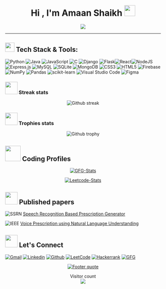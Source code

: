 <!-- Intro -->
<h1 align="center">Hi , I'm Amaan Shaikh <img src="https://media.giphy.com/media/hvRJCLFzcasrR4ia7z/giphy.gif" width="35"></h1>
<p align="center">
  <a href="https://github.com/DenverCoder1/readme-typing-svg"><img src="https://readme-typing-svg.herokuapp.com?lines=Computer+Engineering+Student;Aspiring+Full+Stack+Developer;Always%20learning%20new%20things&center=true&width=500&height=50"></a>
</p>
<hr/>

<!-- Tech Stack -->
## <img src="https://emojis.slackmojis.com/emojis/images/1531849430/4246/blob-sunglasses.gif?1531849430" width="30"/> Tech Stack & Tools:
![Python](https://img.shields.io/badge/python-3670A0?style=for-the-badge&logo=python&logoColor=ffdd54)
![Java](https://img.shields.io/badge/java-%23ED8B00.svg?style=for-the-badge&logo=java&logoColor=white) ![JavaScript](https://img.shields.io/badge/javascript-%23323330.svg?style=for-the-badge&logo=javascript&logoColor=%23F7DF1E) ![C](https://img.shields.io/badge/c-%2300599C.svg?style=for-the-badge&logo=c&logoColor=white) ![Django](https://img.shields.io/badge/django-%23092E20.svg?style=for-the-badge&logo=django&logoColor=white) ![Flask](https://img.shields.io/badge/flask-%23000.svg?style=for-the-badge&logo=flask&logoColor=white)![React](https://img.shields.io/badge/react-%2320232a.svg?style=for-the-badge&logo=react&logoColor=%2361DAFB)![NodeJS](https://img.shields.io/badge/node.js-6DA55F?style=for-the-badge&logo=node.js&logoColor=white) ![Express.js](https://img.shields.io/badge/express.js-%23404d59.svg?style=for-the-badge&logo=express&logoColor=%2361DAFB) ![MySQL](https://img.shields.io/badge/mysql-%2300f.svg?style=for-the-badge&logo=mysql&logoColor=white) ![SQLite](https://img.shields.io/badge/sqlite-%2307405e.svg?style=for-the-badge&logo=sqlite&logoColor=white) ![MongoDB](https://img.shields.io/badge/MongoDB-%234ea94b.svg?style=for-the-badge&logo=mongodb&logoColor=white) ![CSS3](https://img.shields.io/badge/css3-%231572B6.svg?style=for-the-badge&logo=css3&logoColor=white) ![HTML5](https://img.shields.io/badge/html5-%23E34F26.svg?style=for-the-badge&logo=html5&logoColor=white)
![Firebase](https://img.shields.io/badge/firebase-%23039BE5.svg?style=for-the-badge&logo=firebase) ![NumPy](https://img.shields.io/badge/numpy-%23013243.svg?style=for-the-badge&logo=numpy&logoColor=white) ![Pandas](https://img.shields.io/badge/pandas-%23150458.svg?style=for-the-badge&logo=pandas&logoColor=white) ![scikit-learn](https://img.shields.io/badge/scikit--learn-%23F7931E.svg?style=for-the-badge&logo=scikit-learn&logoColor=white) ![Visual Studio Code](https://img.shields.io/badge/Visual%20Studio%20Code-0078d7.svg?style=for-the-badge&logo=visual-studio-code&logoColor=white) ![Figma](https://img.shields.io/badge/figma-%23F24E1E.svg?style=for-the-badge&logo=figma&logoColor=white)  

<!-- Streak -->
### <img src="https://media4.giphy.com/media/QM3HY1v4Eym58qiY1i/giphy.gif?cid=790b7611e82baed6147e3d312c0cc603a3b114d27fae9bc0&rid=giphy.gif&ct=s" width="40"> Streak stats
<div align="center">

  <a>![Github streak][github-streak]</a>

</div>

<!-- Trophy -->
### <img src="https://media2.giphy.com/media/CCXzSZGI8TsIvYZjWo/200w.webp" width="40"> Trophies stats
<div align="center">

  <a>![Github trophy][github-trophy]</a>

</div>

<!-- Coding Stats -->
## <img src="https://github.com/TheDudeThatCode/TheDudeThatCode/blob/master/Assets/Developer.gif" width="50" />  Coding Profiles  
<div align="center">
    
  <a href="">[![GFG-Stats][gfg-stats-url]][gfg-url]</a>
  
  <a href="">[![Leetcode-Stats][leetcode-stats-url]][leetcode-url]</a>

</div>

<!-- Publications -->
## <img src="https://media.giphy.com/media/bNDhSAxHH9CEEapceZ/giphy.gif" width="40"> Published papers
![SSRN][ssrn-shield] [Speech Recognition Based Prescription Generator][ssrn-paper-url]  

![IEEE][ieee-shield] [Voice Prescription using Natural Language Understanding][ieee-paper-url]

<!-- Socials -->
## <img src="https://media.giphy.com/media/LnQjpWaON8nhr21vNW/giphy.gif" width="40"> Let's Connect
[![Gmail][gmail-shield]][gmail-url]
[![Linkedin][linkedin-shield]][linkedin-url]
[![Github][github-shield]][github-url]
[![LeetCode][leetcode-shield]][leetcode-url]
[![Hackerrank][hackerrank-shield]][hackerrank-url]
[![GFG][gfg-shield]][gfg-url]
<br>

<!-- Quote -->
<div align="center">

  <a href="https://github.com/Amaan6674">![Footer quote][quote-url]</a>

</div>

<!-- Visitor Count -->
<p align="center"> 
  Visitor count<br>
  <img src="https://profile-counter.glitch.me/amaan6674/count.svg" />
</p>



<!-- MARKDOWN LINKS & IMAGES -->
[github-streak]: https://streak-stats.demolab.com?user=Amaan6674&theme=algolia
[github-trophy]: https://github-profile-trophy.vercel.app/?username=Amaan6674&theme=algolia
[github-stats]: https://github-readme-stats.vercel.app/api?username=Amaan6674&theme=algolia&show_icons=true&include_all_commits=false&count_private=true&cache_seconds=7200
[leetcode-stats-url]: https://leetcard.jacoblin.cool/Amaan330?theme=dark&font=Roboto&ext=heatmap
[gfg-stats-url]: https://geeks-for-geeks-stats-api-napiyo.vercel.app/?userName=amaanshaf0ev
[leetcode-url]: https://leetcode.com/Amaan330
[gfg-url]: https://auth.geeksforgeeks.org/user/amaanshaf0ev
[hackerrank-shield]: https://img.shields.io/static/v1?style=for-the-badge&message=Amaan%20Shaikh&color=222222&logo=HackerRank&logoColor=00EA64&label=
[hackerrank-url]: https://www.hackerrank.com/amaanshaikh6674
[ssrn-shield]: https://img.shields.io/static/v1?style=for-the-badge&message=SSRN&color=154881&logo=SSRN&logoColor=FFFFFF&label=
[ssrn-paper-url]: https://papers.ssrn.com/sol3/papers.cfm?abstract_id=3867738
[ieee-shield]: https://img.shields.io/static/v1?style=for-the-badge&message=IEEE&color=00629B&logo=IEEE&logoColor=FFFFFF&label=
[ieee-paper-url]: https://ieeexplore.ieee.org/document/9807998
[quote-url]: https://quotes-github-readme.vercel.app/api?type=horizontal&theme=radical
[gmail-shield]: https://img.shields.io/static/v1?style=for-the-badge&message=Amaan%20Shaikh&color=EA4335&logo=Gmail&logoColor=FFFFFF&label=
[gmail-url]: mailto:amaanshaikh6674@gmail.com
[linkedin-shield]: https://img.shields.io/static/v1?style=for-the-badge&message=Amaan%20Shaikh&color=0A66C2&logo=LinkedIn&logoColor=FFFFFF&label=
[linkedin-url]: https://www.linkedin.com/in/amaan330
[github-shield]: https://img.shields.io/static/v1?style=for-the-badge&message=Amaan%20Shaikh&color=181717&logo=GitHub&logoColor=FFFFFF&label=
[linkedin-shield]: https://img.shields.io/badge/-Amaan%20Shaikh-blue?style=flat&logo=linkedin&logoColor=white
[github-shield]: https://img.shields.io/badge/-Amaan%20Shaikh-black?style=flat&logo=github
[quote-url]: https://quotes-github-readme.vercel.app/api?type=horizontal&theme=algolia
[leetcode-shield]: https://img.shields.io/static/v1?style=for-the-badge&message=Amaan%20Shaikh&color=222222&logo=LeetCode&logoColor=FFA116&label=
[gfg-shield]: https://img.shields.io/static/v1?style=for-the-badge&message=Amaan%20Shaikh&color=2F8D46&logo=GeeksforGeeks&logoColor=FFFFFF&label=
[gfg-url]: https://auth.geeksforgeeks.org/user/amaanshaf0ev
[github-url]: https://github.com/Amaan6674
